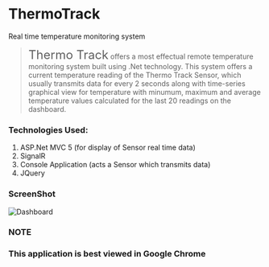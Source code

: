 # ThermoTrack
Real time temperature monitoring system
 <blockquote class="text-justify">
        <span style="font-size:x-large;">Thermo Track</span> offers a most effectual remote temperature monitoring system built using .Net technology.
        This system offers a current temperature reading of the Thermo Track Sensor, which usually transmits data for every 2 seconds along with
        time-series graphical view for temperature with minumum, maximum and average temperature values calculated for the last 20 readings on the dashboard.
 </blockquote>

### Technologies Used:

1) ASP.Net MVC 5 (for display of Sensor real time data)
2) SignalR
3) Console Application (acts a Sensor which transmits data)
4) JQuery

### ScreenShot
![Dashboard](https://user-images.githubusercontent.com/27807217/51086385-5024b300-176c-11e9-97de-b4640575e640.jpg)

### NOTE
### This application is best viewed in Google Chrome
